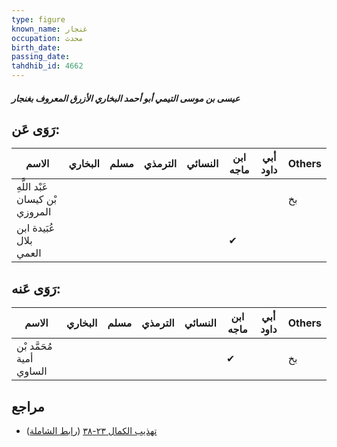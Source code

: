 ```yaml
---
type: figure
known_name: غنجار
occupation: محدث
birth_date:
passing_date:
tahdhib_id: 4662
---
```

##### عيسى بن موسى التيمي أبو أحمد البخاري الأزرق المعروف بغنجار

## رَوَى عَن:
| الاسم                           | البخاري | مسلم | الترمذي | النسائي | ابن ماجه | أبي داود | Others |
| ------------------------------- | ------- | ---- | ------- | ------- | -------- | -------- | ------ |
| عَبْد اللَّهِ بْن كيسان المروزي |         |      |         |         |          |          | بخ     |
| عُبَيدة ابن بلال العمي          |         |      |         |         | ✔        |          |        |
## رَوَى عَنه:
| الاسم                    | البخاري | مسلم | الترمذي | النسائي | ابن ماجه | أبي داود | Others |
| ------------------------ | ------- | ---- | ------- | ------- | -------- | -------- | ------ |
| مُحَمَّد بْن أمية الساوي |         |      |         |         | ✔        |          | بخ     |
## مراجع
- [تهذيب الكمال ٢٣-٣٨](obsidian://open?vault=Tahdhib-al-Kamal&file=Figures/٤٦٦٢-عيسى%20بن%20موسى%20التيمي%20أبو%20أحمد%20البخاري%20الأزرق%20المعروف%20بغنجار) ([رابط الشاملة](https://shamela.ws/book/3722/11925))